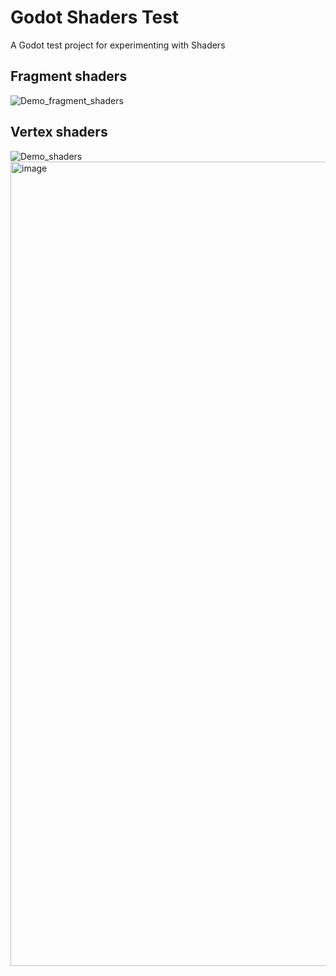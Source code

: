 # Godot Shaders Test
 A Godot test project for experimenting with Shaders

## Fragment shaders
![Demo_fragment_shaders](https://github.com/user-attachments/assets/402c752a-d2ce-4f6e-beb0-8138d25f0e17)

## Vertex shaders
![Demo_shaders](https://github.com/user-attachments/assets/6fdecd9f-ce1f-43f5-b514-a8e1b44396b3)
<img width="1287" alt="image" src="https://github.com/user-attachments/assets/23d7870b-6834-4d1e-8d06-41444475ab3b">
